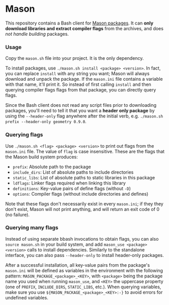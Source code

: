 # Mason

This repository contains a Bash client for [Mason packages](https://github.com/mapbox/mason). It can **only download libraries and extract compiler flags** from the archives, and does *not handle building* packages.

### Usage

Copy the `mason.sh` file into your project. It is the only dependency.

To install packages, use `./mason.sh install <package> <version>`. In fact, you can replace `install` with any string you want; Mason will always download and unpack the package. If the `mason.ini` file contains a variable with that name, it'll print it. So instead of first calling `install` and then querying compiler flags flags from that package, you can directly query flags.

Since the Bash client does not read any script files prior to downloading packages, you'll need to tell it that you want a **header only package** by using the `--header-only` flag anywhere after the initial verb, e.g. `./mason.sh prefix --header-only geometry 0.9.0`.

### Querying flags

Use `./mason.sh <flag> <package> <version>` to print out flags from the `mason.ini` file. The value of `flag` is case insensitive. These are the flags that the Mason build system produces:

* `prefix`: Absolute path to the package
* `include_dirs`: List of absolute paths to include directories
* `static_libs`: List of absolute paths to static libraries in this package
* `ldflags`: Linker flags required when linking this library
* `definitions`: Key-value pairs of define flags (without `-D`)
* `options`: Compiler flags (without include directories and defines)

Note that these flags don't necessarily exist in every `mason.ini`; if they they don't exist, Mason will not print anything, and will return an exit code of 0 (no failure).

### Querying many flags

Instead of using separate bbash invocations to obtain flags, you can also `source mason.sh` in your build system, and add `mason_use <package> <version>` calls to install dependencies. Similarly to the standalone interface, you can also pass `--header-only` to install header-only packages.

After a successful installation, all key-value pairs from the package's `mason.ini` will be defined as variables in the environment with the following pattern: `MASON_PACKAGE_<package>_<KEY>`, with `<package>` being the package name you used when running `mason_use`, and `<KEY>` the uppercase property (one of `PREFIX`, `INCLUDE_DIRS`, `STATIC_LIBS`, etc.). When querying variables, make sure you use `${MASON_PACKAGE_<package>_<KEY>:-}` to avoid errors for undefined variables.
